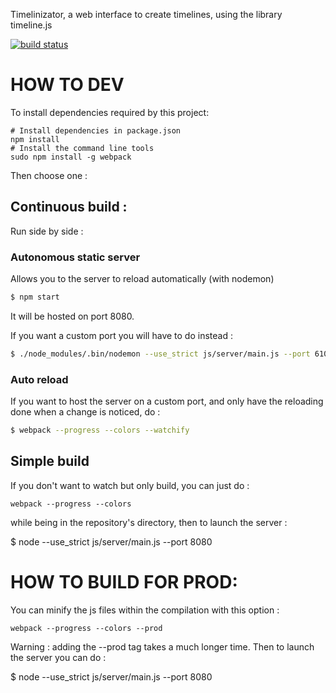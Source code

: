 Timelinizator, a web interface to create timelines, using the library timeline.js

[![build status](https://gitlab.univ-nantes.fr/ci/projects/5/status.png?ref=master)](https://gitlab.univ-nantes.fr/ci/projects/5?ref=master)

# HOW TO DEV

To install dependencies required by this project:

    # Install dependencies in package.json
    npm install
    # Install the command line tools
    sudo npm install -g webpack

Then choose one :

## Continuous build :

Run side by side :

### Autonomous static server

Allows you to the server to reload automatically (with nodemon)

```bash
$ npm start
```

It will be hosted on port 8080.

If you want a custom port you will have to do instead :

```bash
$ ./node_modules/.bin/nodemon --use_strict js/server/main.js --port 61080
```

### Auto reload

If you want to host the server on a custom port, and only have the reloading done when a change is noticed, do :

```bash
$ webpack --progress --colors --watchify
```

## Simple build

If you don't want to watch but only build, you can just do :

    webpack --progress --colors

while being in the repository's directory, then to launch the server :

$ node --use_strict js/server/main.js --port 8080

# HOW TO BUILD FOR PROD:

You can minify the js files within the compilation with this option :

    webpack --progress --colors --prod

Warning : adding the --prod tag takes a much longer time. Then
to launch the server you can do :

$ node --use_strict js/server/main.js --port 8080
